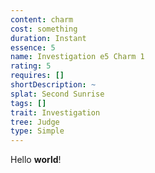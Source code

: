 ```yaml
---
content: charm
cost: something
duration: Instant
essence: 5
name: Investigation e5 Charm 1
rating: 5
requires: []
shortDescription: ~
splat: Second Sunrise
tags: []
trait: Investigation
tree: Judge
type: Simple
---
```


Hello **world**!
